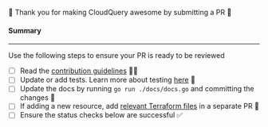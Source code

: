 🎉 Thank you for making CloudQuery awesome by submitting a PR 🎉

#### Summary

<!--
Explain what problem this PR addresses
-->

---

Use the following steps to ensure your PR is ready to be reviewed

- [ ] Read the [contribution guidelines](../CONTRIBUTING.md) 🧑‍🎓
- [ ] Update or add tests. Learn more about testing [here](https://docs.cloudquery.io/docs/developers/sdk/testing) 🧪
- [ ] Update the docs by running `go run ./docs/docs.go` and committing the changes 📃
- [ ] If adding a new resource, add [relevant Terraform files](../terraform) in a separate PR 📂
- [ ] Ensure the status checks below are successful ✅
